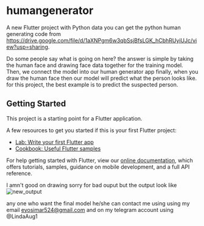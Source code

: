 # humangenerator

A new Flutter project with Python data you can get the python human generating code from https://drive.google.com/file/d/1aXNPgm6w3qbSsjBfsLGK_hCbhRUyiUJc/view?usp=sharing.

Do some people say what is going on here? the answer is simple by taking the human face and drawing face data together for the training model. Then, we connect the model into our human generator app finally, when you draw the human face then our model will predict what the person looks like. for this project, the best example is to predict the suspected person.   

## Getting Started

This project is a starting point for a Flutter application.

A few resources to get you started if this is your first Flutter project:

- [Lab: Write your first Flutter app](https://flutter.dev/docs/get-started/codelab)
- [Cookbook: Useful Flutter samples](https://flutter.dev/docs/cookbook)

For help getting started with Flutter, view our
[online documentation](https://flutter.dev/docs), which offers tutorials,
samples, guidance on mobile development, and a full API reference.


I amn't good on drawing sorry for bad ouput but the output look like ![new_output](https://user-images.githubusercontent.com/70751963/137554122-c68136bc-84fe-4de6-92f7-25fd2f568002.png)


any one who want the final model he/she can contact me using using my email eyosimar524@gmail.com and on my telegram account using @LindaAug1 
